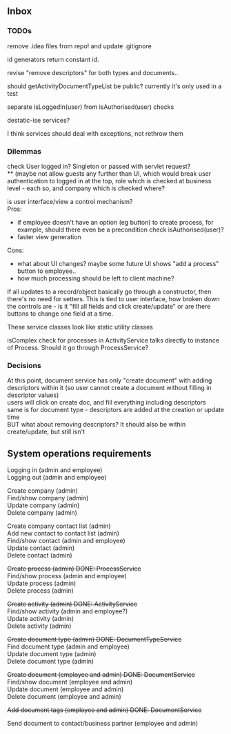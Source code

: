 ## Inbox



### TODOs

remove .idea files from repo! and update .gitignore

id generators return constant id.

revise "remove descriptors" for both types and documents..

should getActivityDocumentTypeList be public? currently it's only used in a test

separate isLoggedIn(user) from isAuthorised(user) checks 

destatic-ise services?

I think services should deal with exceptions, not rethrow them 

### Dilemmas

check User logged in? Singleton or passed with servlet request?   
** (maybe not allow guests any further than UI, which would break user authentication to logged in at the top, role which is checked at business level - each so, and company which is checked where?  

is user interface/view a control mechanism?   
Pros: 
* if employee doesn't have an option (eg button) to create process, for example,
should there even be a precondition check isAuthorised(user)?
* faster view generation
   
Cons: 
* what about UI changes? maybe some future UI shows "add a process" button to employee..
* how much processing should be left to client machine?

If all updates to a record/object basically go through a constructor, then there's no need for setters.
This is tied to user interface, how broken down the controls are - is it "fill all fields and click create/update" 
or are there buttons to change one field at a time. 

These service classes look like static utility classes

isComplex check for processes in ActivityService talks directly to instance of Process. 
Should it go through ProcessService?  
 
### Decisions

At this point, document service has only "create document" with adding descriptors within it (so user cannot create a document without filling in descriptor values)  
users will click on create doc, and fill everything including descriptors  
same is for document type - descriptors are added at the creation or update time  
BUT what about removing descriptors? It should also be within create/update, but still isn't


## System operations requirements

Logging in (admin and employee)  
Logging out (admin and employee)   

Create company (admin)  
Find/show company (admin)  
Update company (admin)  
Delete company (admin)  

Create company contact list (admin)  
Add new contact to contact list (admin)  
Find/show contact (admin and employee)  
Update contact (admin)  
Delete contact (admin)  

~~Create process (admin) DONE: ProcessService~~  
Find/show process (admin and employee)  
Update process (admin)  
Delete process (admin)  

~~Create activity (admin) DONE: ActivityService~~  
Find/show activity (admin and employee?)  
Update activity (admin)  
Delete activity (admin)  

~~Create document type (admin) DONE: DocumentTypeService~~  
Find document type (admin and employee)  
Update document type (admin)  
Delete document type (admin)  

~~Create document (employee and admin) DONE: DocumentService~~   
Find/show document (employee and admin)  
Update document (employee and admin)  
Delete document (employee and admin)  

~~Add document tags (employee and admin) DONE: DocumentService~~

Send document to contact/business partner (employee and admin)
